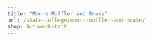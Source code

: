 ```yaml
---
title: "Monro Muffler and Brake"
url: /state-college/monro-muffler-and-brake/
shop: Autowerkstatt
---
```

